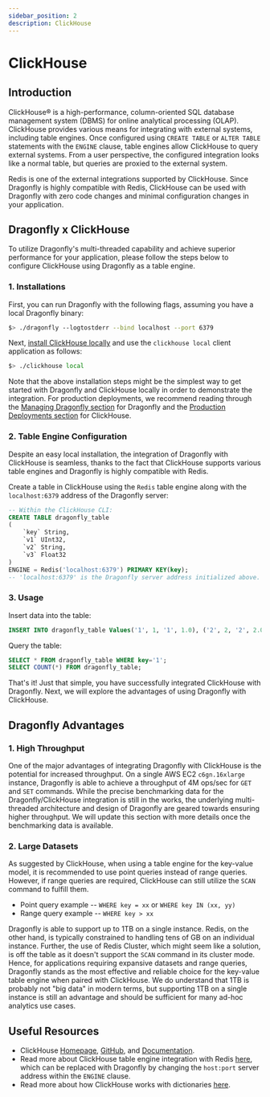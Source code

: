 ```yaml
---
sidebar_position: 2
description: ClickHouse
---
```


# ClickHouse

## Introduction

ClickHouse® is a high-performance, column-oriented SQL database management system (DBMS) for online analytical processing (OLAP).
ClickHouse provides various means for integrating with external systems, including table engines.
Once configured using `CREATE TABLE` or `ALTER TABLE` statements with the `ENGINE` clause, table engines allow ClickHouse to query external systems.
From a user perspective, the configured integration looks like a normal table, but queries are proxied to the external system.

Redis is one of the external integrations supported by ClickHouse.
Since Dragonfly is highly compatible with Redis, ClickHouse can be used with Dragonfly with zero code changes and minimal configuration changes in your application.

## Dragonfly x ClickHouse

To utilize Dragonfly's multi-threaded capability and achieve superior performance for your application,
please follow the steps below to configure ClickHouse using Dragonfly as a table engine.

### 1. Installations

First, you can run Dragonfly with the following flags, assuming you have a local Dragonfly binary:

```bash
$> ./dragonfly --logtostderr --bind localhost --port 6379
```

Next, [install ClickHouse locally](https://clickhouse.com/docs/en/install#quick-install) and use the `clickhouse local` client application as follows:

```bash
$> ./clickhouse local
```

Note that the above installation steps might be the simplest way to get started with Dragonfly and ClickHouse locally in order to demonstrate the integration.
For production deployments, we recommend reading through the [Managing Dragonfly section](../managing-dragonfly/managing-dragonfly.md) for Dragonfly
and the [Production Deployments section](https://clickhouse.com/docs/en/install#available-installation-options) for ClickHouse.

### 2. Table Engine Configuration

Despite an easy local installation, the integration of Dragonfly with ClickHouse is seamless,
thanks to the fact that ClickHouse supports various table engines and Dragonfly is highly compatible with Redis.

Create a table in ClickHouse using the `Redis` table engine along with the `localhost:6379` address of the Dragonfly server:

```sql
-- Within the ClickHouse CLI:
CREATE TABLE dragonfly_table
(
    `key` String,
    `v1` UInt32,
    `v2` String,
    `v3` Float32
)
ENGINE = Redis('localhost:6379') PRIMARY KEY(key);
-- 'localhost:6379' is the Dragonfly server address initialized above.
```

### 3. Usage

Insert data into the table:

```sql
INSERT INTO dragonfly_table Values('1', 1, '1', 1.0), ('2', 2, '2', 2.0);
```

Query the table:

```sql
SELECT * FROM dragonfly_table WHERE key='1';
SELECT COUNT(*) FROM dragonfly_table;
```

That's it! Just that simple, you have successfully integrated ClickHouse with Dragonfly.
Next, we will explore the advantages of using Dragonfly with ClickHouse.

## Dragonfly Advantages

### 1. High Throughput

One of the major advantages of integrating Dragonfly with ClickHouse is the potential for increased throughput.
On a single AWS EC2 `c6gn.16xlarge` instance, Dragonfly is able to achieve a throughput of 4M ops/sec for `GET` and `SET` commands.
While the precise benchmarking data for the Dragonfly/ClickHouse integration is still in the works,
the underlying multi-threaded architecture and design of Dragonfly are geared towards ensuring higher throughput.
We will update this section with more details once the benchmarking data is available.

### 2. Large Datasets

As suggested by ClickHouse, when using a table engine for the key-value model, it is recommended to use point queries instead of range queries.
However, if range queries are required, ClickHouse can still utilize the `SCAN` command to fulfill them.

- Point query example -- `WHERE key = xx` or `WHERE key IN (xx, yy)`
- Range query example -- `WHERE key > xx`

Dragonfly is able to support up to 1TB on a single instance.
Redis, on the other hand, is typically constrained to handling tens of GB on an individual instance.
Further, the use of Redis Cluster, which might seem like a solution, is off the table as it doesn't support the `SCAN` command in its cluster mode.
Hence, for applications requiring expansive datasets and range queries, Dragonfly stands as the most effective and reliable choice for the key-value table engine when paired with ClickHouse.
We do understand that 1TB is probably not "big data" in modern terms, but supporting 1TB on a single instance is still an advantage and should be sufficient for many ad-hoc analytics use cases.

## Useful Resources

- ClickHouse [Homepage](https://clickhouse.com/), [GitHub](https://github.com/ClickHouse/ClickHouse), and [Documentation](https://clickhouse.com/docs/en/intro).
- Read more about ClickHouse table engine integration with Redis [here](https://clickhouse.com/docs/en/engines/table-engines/integrations/redis),
  which can be replaced with Dragonfly by changing the `host:port` server address within the `ENGINE` clause.
- Read more about how ClickHouse works with dictionaries [here](https://clickhouse.com/docs/en/sql-reference/dictionaries).
